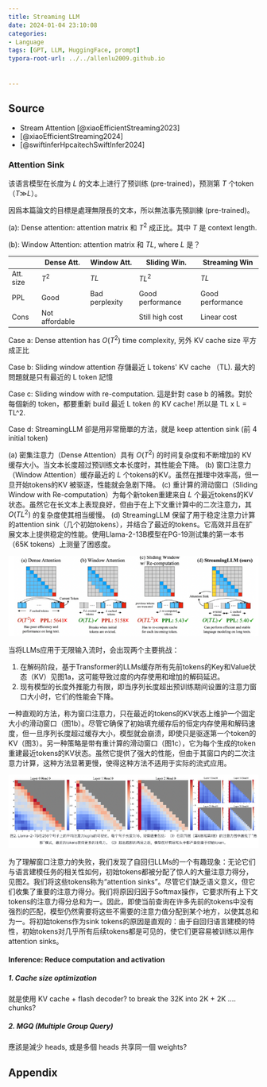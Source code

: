 ```yaml
---
title: Streaming LLM
date: 2024-01-04 23:10:08
categories:
- Language
tags: [GPT, LLM, HuggingFace, prompt]
typora-root-url: ../../allenlu2009.github.io


---
```






## Source

* Stream Attention [@xiaoEfficientStreaming2023]
* [@xiaoEfficientStreaming2024]
* [@swiftinferHpcaitechSwiftInfer2024]





### Attention Sink



该语言模型在长度为 *L* 的文本上进行了预训练 (pre-trained)，预测第 *T* 个token（*T*≫*L*）。

因爲本篇論文的目標是處理無限長的文本，所以無法事先預訓練 (pre-trained)。

(a):  Dense attention: attention matrix 和 $T^2$ 成正比。其中 $T$ 是 context length.

(b): Window Attention:  attention matrix 和 $T L$,  where $L$ 是？



|           | Dense Att.     | Window Att.    | Sliding Win.     | Streaming Win    |
| --------- | -------------- | -------------- | ---------------- | ---------------- |
| Att. size | $T^2$          | $TL$           | $T L^2$          | $TL$             |
| PPL       | Good           | Bad perplexity | Good performance | Good performance |
| Cons      | Not affordable |                | Still high cost  | Linear cost      |

 

Case a:  Dense attention has $O(T^2)$ time complexity, 另外 KV cache size 平方成正比

Case b: Sliding window attention 存儲最近 L tokens' KV cache （TL).  最大的問題就是只有最近的 L token 記憶

Case c:  Sliding window with re-computation.  這是針對 case b 的補救。對於每個新的 token，都要重新 build 最近 L token 的 KV cache! 所以是 TL x L = TL^2.

Case d:  StreamingLLM 卻是用非常簡單的方法，就是 keep attention sink (前 4 initial token)



(a) 密集注意力（Dense Attention）具有 $O(T^2)$ 的时间复杂度和不断增加的 KV 缓存大小。当文本长度超过预训练文本长度时，其性能会下降。
(b) 窗口注意力（Window Attention）缓存最近的 $L$ 个tokens的KV。虽然在推理中效率高，但一旦开始tokens的KV 被驱逐，性能就会急剧下降。
(c) 重计算的滑动窗口（Sliding Window with Re-computation）为每个新token重建来自 *L* 个最近tokens的KV状态。虽然它在长文本上表现良好，但由于在上下文重计算中的二次注意力，其 $O(T L^2)$ 的复杂度使其相当缓慢。
(d) StreamingLLM 保留了用于稳定注意力计算的attention sink（几个初始tokens），并结合了最近的tokens。它高效并且在扩展文本上提供稳定的性能。使用Llama-2-13B模型在PG-19测试集的第一本书（65K tokens）上测量了困惑度。



<img src="/media/image-20240103221432610.png" alt="image-20240103221432610" style="zoom:80%;" />

当将LLMs应用于无限输入流时，会出现两个主要挑战：

1. 在解码阶段，基于Transformer的LLMs缓存所有先前tokens的Key和Value状态（KV）见图1a，这可能导致过度的内存使用和增加的解码延迟。
2. 现有模型的长度外推能力有限，即当序列长度超出预训练期间设置的注意力窗口大小时，它们的性能会下降。

一种直观的方法，称为窗口注意力，只在最近的tokens的KV状态上维护一个固定大小的滑动窗口（图1b）。尽管它确保了初始填充缓存后的恒定内存使用和解码速度，但一旦序列长度超过缓存大小，模型就会崩溃，即使只是驱逐第一个token的KV（图3）。另一种策略是带有重计算的滑动窗口（图1c），它为每个生成的token重建最近tokens的KV状态。虽然它提供了强大的性能，但由于其窗口内的二次注意力计算，这种方法显著更慢，使得这种方法不适用于实际的流式应用。



<img src="/media/image-20240110215108392.png" alt="image-20240110215108392" style="zoom:80%;" />



为了理解窗口注意力的失败，我们发现了自回归LLMs的一个有趣现象：无论它们与语言建模任务的相关性如何，初始tokens都被分配了惊人的大量注意力得分，见图2。我们将这些tokens称为“attention sinks”。尽管它们缺乏语义意义，但它们收集了重要的注意力得分。我们将原因归因于Softmax操作，它要求所有上下文tokens的注意力得分总和为一。因此，即使当前查询在许多先前的tokens中没有强烈的匹配，模型仍然需要将这些不需要的注意力值分配到某个地方，以使其总和为一。将初始tokens作为sink tokens的原因是直观的：由于自回归语言建模的特性，初始tokens对几乎所有后续tokens都是可见的，使它们更容易被训练以用作attention sinks。







#### Inference: Reduce computation and activation



##### 1. Cache size optimization

就是使用 KV cache + flash decoder?  to break the 32K into 2K + 2K .... chunks?



##### 2. MGQ (Multiple Group Query)



應該是減少 heads, 或是多個 heads 共享同一個 weights?







## Appendix

